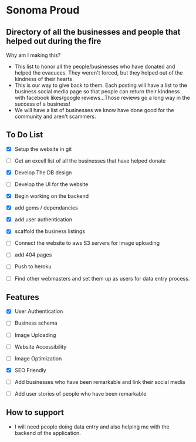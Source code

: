 # Sonoma Proud

## Directory of all the businesses and people that helped out during the fire

Why am I making this?

*   This list to honor all the people/businesses who have donated and helped the evacuees. They weren't forced, but they helped out of the kindness of their hearts
*   This is our way to give back to them. Each posting will have a list to the business social media page so that people can return their kindness with facebook likes/google reviews...Those reviews go a long way in the success of a business!
*   We will have a list of businesses we know have done good for the community and aren't scammers.

## To Do List

- [x] Setup the website in git  
- [ ] Get an excell list of all the businesses that have helped donate  
- [x] Develop The DB design  
- [ ] Develop the UI for the website  
- [x] Begin working on the backend  
- [x] add gems / dependancies  
- [x] add user authentication  
- [x] scaffold the business listings  
- [ ] Connect the website to aws S3 servers for image uploading  
- [ ] add 404 pages  
- [ ] Push to heroku  
- [ ] Find other webmasters and set them up as users for data entry process.  


## Features


- [x] User Authentication  
- [ ] Business schema  
- [ ] Image Uploading  
- [ ] Website Accessibility  
- [ ] Image Optimization  
- [x] SEO Friendly  
- [ ] Add businesses who have been remarkable and link their social media  
- [ ] Add user stories of people who have been remarkable  


## How to support

*   I will need people doing data entry and also helping me with the backend of the application.